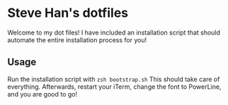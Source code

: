 # Steve Han's dotfiles
Welcome to my dot files! 
I have included an installation script that should automate the entire installation process for you!
## Usage
Run the installation script with `zsh bootstrap.sh`
This should take care of everything. Afterwards, restart your iTerm, change the font to PowerLine, and you are good to go! 
